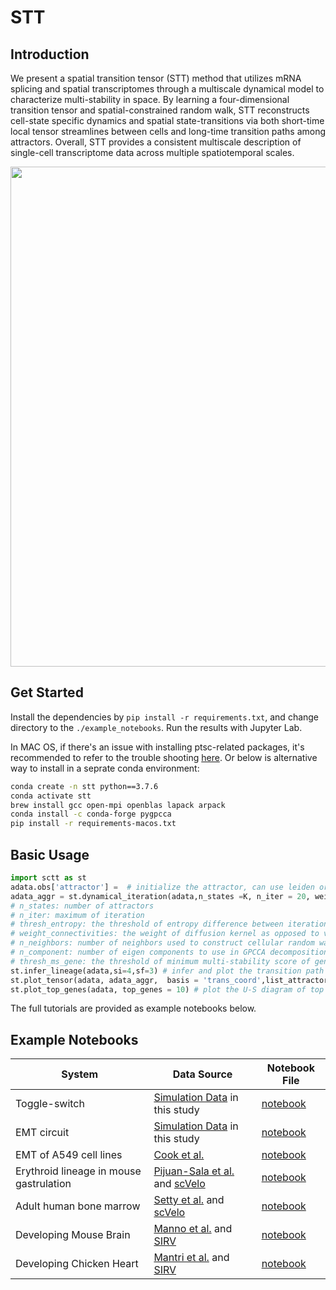 # STT

## Introduction
We present a spatial transition tensor (STT) method that utilizes mRNA splicing and spatial transcriptomes through a multiscale dynamical model to characterize multi-stability in space. By learning a four-dimensional transition tensor and spatial-constrained random walk, STT reconstructs cell-state specific dynamics and spatial state-transitions via both short-time local tensor streamlines between cells and long-time transition paths among attractors. Overall, STT provides a consistent multiscale description of single-cell transcriptome data across multiple spatiotemporal scales. 


<img src="https://github.com/cliffzhou92/STT/blob/main/img/Picture1.png" width="800">

## Get Started
Install the dependencies by ``pip install -r requirements.txt``, and change directory to the ``./example_notebooks``. Run the results with Jupyter Lab.

In MAC OS, if there's an issue with installing ptsc-related packages, it's recommended to refer to the trouble shooting [here](https://pygpcca.readthedocs.io/en/latest/installation.html). Or below is alternative way to install in a seprate conda environment:

```bash
conda create -n stt python==3.7.6
conda activate stt
brew install gcc open-mpi openblas lapack arpack
conda install -c conda-forge pygpcca
pip install -r requirements-macos.txt
```

## Basic Usage
```python
import sctt as st
adata.obs['attractor'] =  # initialize the attractor, can use leiden or original annotation
adata_aggr = st.dynamical_iteration(adata,n_states =K, n_iter = 20, weight_connectivities = 0.5, n_neighbors = 100, n_components = 20,thresh_ms_gene = 0,thresh_entropy = 0.1)
# n_states: number of attractors
# n_iter: maximum of iteration
# thresh_entropy: the threshold of entropy difference between iterations to halt iteration, default is 0.1
# weight_connectivities: the weight of diffusion kernel as opposed to velocity kernel, default is 0.5
# n_neighbors: number of neighbors used to construct cellular random walk, default is 100
# n_component: number of eigen components to use in GPCCA decomposition, default is 20
# thresh_ms_gene: the threshold of minimum multi-stability score of genes to include when constructing random walk, default is 0
st.infer_lineage(adata,si=4,sf=3) # infer and plot the transition path
st.plot_tensor(adata, adata_aggr,  basis = 'trans_coord',list_attractor = [0,1,2,3]) # plot the transition tensor components
st.plot_top_genes(adata, top_genes = 10) # plot the U-S diagram of top genes with the highest multi-stability score

```
The full tutorials are provided as example notebooks below.
## Example Notebooks
**System** | **Data Source** | **Notebook File**
------------| -------------- | ------------
Toggle-switch | [Simulation Data](https://github.com/cliffzhou92/STT/blob/main/data/toggle_switch/generating_toggle_data.ipynb) in this study | [notebook](https://github.com/cliffzhou92/STT/blob/main/example_notebooks/example_toggle.ipynb)
EMT circuit | [Simulation Data](https://github.com/cliffzhou92/STT/tree/main/data/emt_sim/Generating_Dataset.ipynb) in this study |[notebook](https://github.com/cliffzhou92/scTT/blob/main/example_notebooks/example_emt_circuit.ipynb)
EMT of A549 cell lines |[Cook et al.](https://www.nature.com/articles/s41467-020-16066-2)|[notebook](https://github.com/cliffzhou92/STT/blob/main/example_notebooks/example-emt.ipynb)
Erythroid lineage in mouse gastrulation |[Pijuan-Sala et al.](https://www.nature.com/articles/s41586-019-0933-9) and [scVelo](https://scvelo.readthedocs.io/scvelo.datasets.gastrulation_erythroid/)|[notebook](https://github.com/cliffzhou92/STT/blob/main/example_notebooks/example-mouse_eryth.ipynb)
Adult human bone marrow | [Setty et al.](https://www.nature.com/articles/s41587-019-0068-4) and [scVelo](https://scvelo.readthedocs.io/scvelo.datasets.bonemarrow/)| [notebook](https://github.com/cliffzhou92/STT/blob/main/example_notebooks/example-bone_marrow.ipynb)
Developing Mouse Brain | [Manno et al.](https://www.nature.com/articles/s41586-021-03775-x) and [SIRV](https://zenodo.org/record/6798659)| [notebook](https://github.com/cliffzhou92/STT/blob/main/example_notebooks/example-mouse_brain-spatial.ipynb)
Developing Chicken Heart | [Mantri et al.](https://www.nature.com/articles/s41467-021-21892-z) and [SIRV](https://zenodo.org/record/6798659)| [notebook](https://github.com/cliffzhou92/STT/blob/main/example_notebooks/example-chicken_heart.ipynb)

